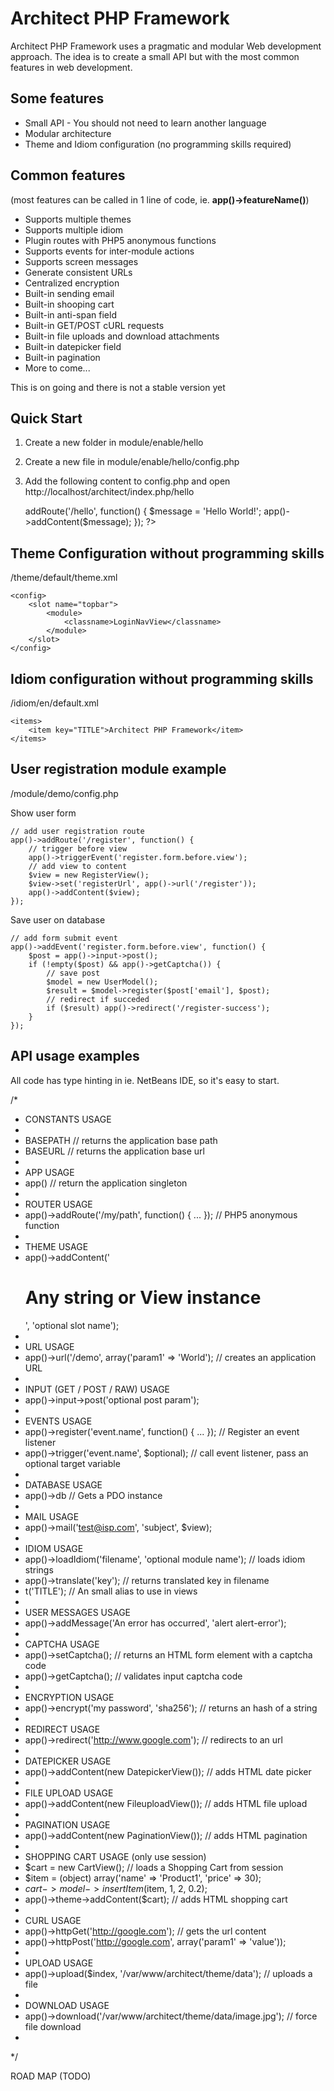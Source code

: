 
Architect PHP Framework
=======================

Architect PHP Framework uses a pragmatic and modular Web development approach. 
The idea is to create a small API but with the most common features in web development.

Some features
-------------

* Small API - You should not need to learn another language
* Modular architecture
* Theme and Idiom configuration (no programming skills required)

Common features
----------------------------------------------------
(most features can be called in 1 line of code, ie. **app()->featureName()**)

* Supports multiple themes
* Supports multiple idiom
* Plugin routes with PHP5 anonymous functions
* Supports events for inter-module actions
* Supports screen messages
* Generate consistent URLs
* Centralized encryption
* Built-in sending email
* Built-in shooping cart
* Built-in anti-span field
* Built-in GET/POST cURL requests
* Built-in file uploads and download attachments
* Built-in datepicker field
* Built-in pagination
* More to come...

This is on going and there is not a stable version yet

Quick Start
-----------

1. Create a new folder in module/enable/hello
2. Create a new file in module/enable/hello/config.php
3. Add the following content to config.php and open http://localhost/architect/index.php/hello

    <?php
    app()->addRoute('/hello', function() {
        $message = 'Hello World!';
        app()->addContent($message);
    });
    ?>

Theme Configuration without programming skills
----------------------------------------------

/theme/default/theme.xml

    <config>
        <slot name="topbar">
            <module>
                <classname>LoginNavView</classname>
            </module>
        </slot>
    </config>
      
Idiom configuration without programming skills
----------------------------------------------

/idiom/en/default.xml

    <items>
    	<item key="TITLE">Architect PHP Framework</item>
    </items>

User registration module example
--------------------------------

/module/demo/config.php

Show user form

    // add user registration route
    app()->addRoute('/register', function() {
        // trigger before view
        app()->triggerEvent('register.form.before.view');
        // add view to content
        $view = new RegisterView();
        $view->set('registerUrl', app()->url('/register'));
        app()->addContent($view);
    });
    
Save user on database

    // add form submit event
    app()->addEvent('register.form.before.view', function() {
        $post = app()->input->post();
        if (!empty($post) && app()->getCaptcha()) {
            // save post
            $model = new UserModel();
            $result = $model->register($post['email'], $post);
            // redirect if succeded
            if ($result) app()->redirect('/register-success');
        }
    });
  
API usage examples
------------------

All code has type hinting in ie. NetBeans IDE, so it's easy to start.

/*
 * CONSTANTS USAGE
 *
 * BASEPATH // returns the application base path
 * BASEURL  // returns the application base url
 * 
 * APP USAGE
 * app() // return the application singleton
 * 
 * ROUTER USAGE
 * app()->addRoute('/my/path', function() { ... }); // PHP5 anonymous function
 *
 * THEME USAGE
 * app()->addContent('<h1>Any string or View instance</h1>', 'optional slot name');
 *
 * URL USAGE
 * app()->url('/demo', array('param1' => 'World'); // creates an application URL
 * 
 * INPUT (GET / POST / RAW) USAGE
 * app()->input->post('optional post param');
 *
 * EVENTS USAGE
 * app()->register('event.name', function() { ... }); // Register an event listener
 * app()->trigger('event.name', $optional);           // call event listener, pass an optional target variable
 * 
 * DATABASE USAGE
 * app()->db // Gets a PDO instance
 *
 * MAIL USAGE
 * app()->mail('test@isp.com', 'subject', $view);
 *
 * IDIOM USAGE
 * app()->loadIdiom('filename', 'optional module name'); // loads idiom strings
 * app()->translate('key'); // returns translated key in filename
 * t('TITLE'); // An small alias to use in views
 *
 * USER MESSAGES USAGE
 * app()->addMessage('An error has occurred', 'alert alert-error');
 * 
 * CAPTCHA USAGE
 * app()->setCaptcha(); // returns an HTML form element with a captcha code
 * app()->getCaptcha(); // validates input captcha code
 * 
 * ENCRYPTION USAGE
 * app()->encrypt('my password', 'sha256'); // returns an hash of a string
 * 
 * REDIRECT USAGE
 * app()->redirect('http://www.google.com'); // redirects to an url
 * 
 * DATEPICKER USAGE
 * app()->addContent(new DatepickerView()); // adds HTML date picker
 * 
 * FILE UPLOAD USAGE
 * app()->addContent(new FileuploadView()); // adds HTML file upload
 * 
 * PAGINATION USAGE
 * app()->addContent(new PaginationView()); // adds HTML pagination
 * 
 * SHOPPING CART USAGE (only use session)
 * $cart = new CartView(); // loads a Shopping Cart from session
 * $item = (object) array('name' => 'Product1', 'price' => 30);
 * $cart->model->insertItem($item, 1, 2, 0.2);
 * app()->theme->addContent($cart); // adds HTML shopping cart
 *
 * CURL USAGE
 * app()->httpGet('http://google.com'); // gets the url content
 * app()->httpPost('http://google.com', array('param1' => 'value'));
 *
 * UPLOAD USAGE
 * app()->upload($index, '/var/www/architect/theme/data'); // uploads a file
 *
 * DOWNLOAD USAGE
 * app()->download('/var/www/architect/theme/data/image.jpg'); // force file download
 *
 */
  
ROAD MAP (TODO)
